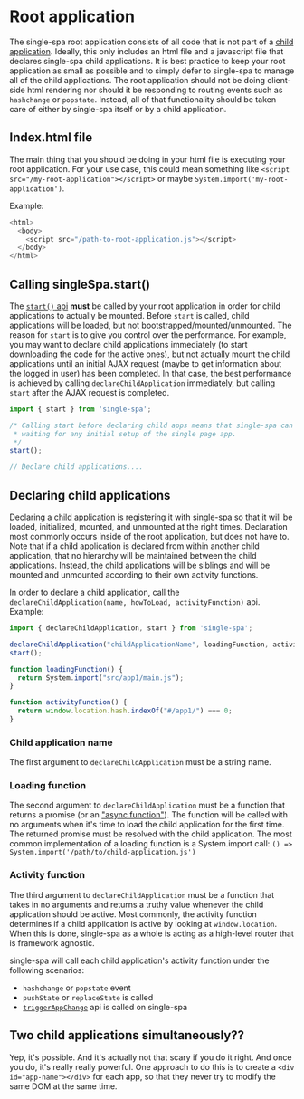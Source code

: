 # Root application
The single-spa root application consists of all code that is not part of a
[child application](/docs/child-applications.md). Ideally, this only includes an html file
and a javascript file that declares single-spa child applications. It is best practice to keep your
root application as small as possible and to simply defer to single-spa to manage
all of the child applications. The root application should not be doing client-side html
rendering nor should it be responding to routing events such as `hashchange` or `popstate`.
Instead, all of that functionality should be taken care of either by single-spa itself or by
a child application.

## Index.html file
The main thing that you should be doing in your html file is executing your root application. For your
use case, this could mean something like `<script src="/my-root-application"></script>` or maybe
`System.import('my-root-application')`.

Example:
```js
<html>
  <body>
    <script src="/path-to-root-application.js"></script>
  </body>
</html>
```

## Calling singleSpa.start()
The [`start()` api](/docs/single-spa-api.md#start) **must** be called by your root application in order for child
applications to actually be mounted. Before `start` is called, child applications will be loaded, but not bootstrapped/mounted/unmounted.
The reason for `start` is to give you control over the performance. For example, you may want to declare child applications
immediately (to start downloading the code for the active ones), but not actually mount the child applications
until an initial AJAX request (maybe to get information about the logged in user) has been completed. In that case,
the best performance is achieved by calling `declareChildApplication` immediately, but calling `start` after
the AJAX request is completed.

```js
import { start } from 'single-spa';

/* Calling start before declaring child apps means that single-spa can immediately mount apps, without
 * waiting for any initial setup of the single page app.
 */
start();

// Declare child applications....
```

## Declaring child applications

Declaring a [child application](/docs/child-applications.md) is registering it with single-spa so that it will be loaded,
initialized, mounted, and unmounted at the right times. Declaration most commonly occurs inside of the root application, but
does not have to. Note that if a child application is declared from within another child application, that no hierarchy
will be maintained between the child applications. Instead, the child applications will be siblings and will be mounted
and unmounted according to their own activity functions.

In order to declare a child application, call the `declareChildApplication(name, howToLoad, activityFunction)` api. Example:

```js
import { declareChildApplication, start } from 'single-spa';

declareChildApplication("childApplicationName", loadingFunction, activityFunction;
start();

function loadingFunction() {
  return System.import("src/app1/main.js");
}

function activityFunction() {
  return window.location.hash.indexOf("#/app1/") === 0;
}
```

### Child application name
The first argument to `declareChildApplication` must be a string name.

### Loading function
The second argument to `declareChildApplication` must be a function that returns a promise (or an ["async function"](https://ponyfoo.com/articles/understanding-javascript-async-await)).
The function will be called with no arguments when it's time to load the child application for the first time. The returned
promise must be resolved with the child application. The most common implementation of a loading function is a System.import call:
`() => System.import('/path/to/child-application.js')`

### Activity function
The third argument to `declareChildApplication` must be a function that takes in no arguments and returns a truthy
value whenever the child application should be active. Most commonly, the activity function determines if a child application
is active by looking at `window.location`. When this is done, single-spa as a whole is acting as a high-level router
that is framework agnostic.

single-spa will call each child application's activity function under the following scenarios:
- `hashchange` or `popstate` event
- `pushState` or `replaceState` is called
- [`triggerAppChange`](/docs/single-spa-api.md#triggerappchange) api is called on single-spa

## Two child applications simultaneously??
Yep, it's possible. And it's actually not that scary if you do it right. And once you do,
it's really really powerful. One approach to do this is to create a `<div id="app-name"></div>` for each app,
so that they never try to modify the same DOM at the same time.
